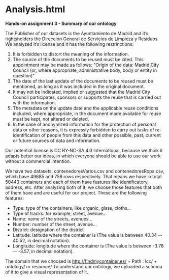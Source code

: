 # Analysis.html

**Hands-on assignment 3 - Summary of our ontology**

The Publisher of our datasets is the Ayuntamiento de Madrid and it’s rightsholders the Dirección General de Servicios de Limpieza y Residuos. We analyzed it’s license and it has the following restrinctions:

1.	It is forbidden to distort the meaning of the information.
2.	The source of the documents to be reused must be cited. This appointment may be made as follows: "Origin of the data: Madrid City Council (or, where appropriate, administrative body, body or entity in question)"
3.	The date of the last update of the documents to be reused must be mentioned, as long as it was included in the original document.
4.	It may not be indicated, implied or suggested that the Madrid City Council participates, sponsors or supports the reuse that is carried out with the information.
5.	The metadata on the update date and the applicable reuse conditions included, where appropriate, in the document made available for reuse must be kept, not altered or deleted.
6.	In the case of anonymized information for the protection of personal data or other reasons, it is expressly forbidden to carry out tasks of re-identification of people from this data and other possible, past, current or future sources of data and information.

Our potential license is CC BY-NC-SA 4.0 International, because we think it adapts better our ideas, in which everyone should be able to use our work without a commercial intention.

We have two datasets: contenedoresVarios.csv and contenedoresRopa.csv, which have 49685 and 758 rows respectively. That means we have in total 50443 containers and each of them have features like identificatory, address, etc. After analyzing both of it, we choose those features that both of them have and  are useful for our project.
These are the following features:
- Type: type of the containers, like organic, glass, cloths…
- Type of tracks: for example, street, avenue…
- Name: name of the streets, avenues…
- Number: number of the street, avenue…
- District: designation of the district
- Latitude: latitude where the container is (The value is between 40.34 -- 40.52, in decimal notation). 
- Longitude: longitude where the container is (The value is between -3.78 -- -3.57, in decimal notation).

The domain that we choosed is http://findmycontainer.es/ + Path : lcc/ + ontology/ or resource/
To understand our ontology, we uploaded a schema of it to give a visual representation of it.
